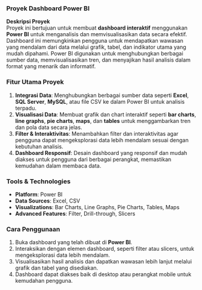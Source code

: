 ### **Proyek Dashboard Power BI**

**Deskripsi Proyek**  
Proyek ini bertujuan untuk membuat **dashboard interaktif** menggunakan **Power BI** untuk menganalisis dan memvisualisasikan data secara efektif. Dashboard ini memungkinkan pengguna untuk mendapatkan wawasan yang mendalam dari data melalui grafik, tabel, dan indikator utama yang mudah dipahami. Power BI digunakan untuk menghubungkan berbagai sumber data, memvisualisasikan tren, dan menyajikan hasil analisis dalam format yang menarik dan informatif.


### **Fitur Utama Proyek**
1. **Integrasi Data**: Menghubungkan berbagai sumber data seperti **Excel**, **SQL Server**, **MySQL**, atau file CSV ke dalam Power BI untuk analisis terpadu.
2. **Visualisasi Data**: Membuat grafik dan chart interaktif seperti **bar charts**, **line graphs**, **pie charts**, **maps**, dan **tables** untuk menggambarkan tren dan pola data secara jelas.
3. **Filter & Interaktivitas**: Menambahkan filter dan interaktivitas agar pengguna dapat mengeksplorasi data lebih mendalam sesuai dengan kebutuhan analisis.
4. **Dashboard Responsif**: Desain dashboard yang responsif dan mudah diakses untuk pengguna dari berbagai perangkat, memastikan kemudahan dalam membaca data.


### **Tools & Technologies**
- **Platform**: Power BI
- **Data Sources**: Excel, CSV
- **Visualizations**: Bar Charts, Line Graphs, Pie Charts, Tables, Maps
- **Advanced Features**: Filter, Drill-through, Slicers

### **Cara Penggunaan**
1. Buka dashboard yang telah dibuat di **Power BI**.
2. Interaksikan dengan elemen dashboard, seperti filter atau slicers, untuk mengeksplorasi data lebih mendalam.
3. Visualisasikan hasil analisis dan dapatkan wawasan lebih lanjut melalui grafik dan tabel yang disediakan.
4. Dashboard dapat diakses baik di desktop atau perangkat mobile untuk kemudahan pengguna.


